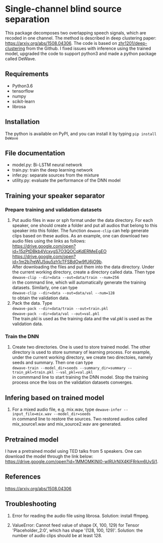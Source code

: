 # Single-channel blind source separation
This package decomposes two overlapping speech signals, which are recoded in one channel. 
The method is described in deep clustering paper: https://arxiv.org/abs/1508.04306.
The code is based on [zhr1201/deep-clustering](https://github.com/zhr1201/deep-clustering) from the Github.
I fixed issues with inference using the trained model, upgraded the code to
support python3 and made a python package called DeWave.

## Requirements
  * Python3.6
  * tensorflow
  * numpy
  * scikit-learn
  * librosa

## Installation
The python is available on PyPI, and you can install it by typing
`pip install DeWave`
  
## File documentation
  * model.py: Bi-LSTM neural network
  * train.py: train the deep learning network
  * infer.py: separate sources from the mixture
  * utility.py: evaluate the performance of the DNN model
  
## Training your speaker separator
### Prepare training and validation datasets
  1. Put audio files in wav or sph format under the data directory. For each speaker,
     one should create a folder and put all audios that belong to this speaker
     into this folder. The function `dewave-clip` can help generate clips based
     on these audios. As an example, one can download two audio files using the
     links as follows:  
     https://drive.google.com/open?id=15zPtDBkb4VcxvgS7O3QOCqKdERMeEgEO  
     https://drive.google.com/open?id=1m2b7reWlJ5qu5zh1cTFSBdOw9fU6jO9b.  
     After downloading the files and put them into the data directory. Under the
     current working directory, create a directory called data. Then type  
     `dewave-clip --dir=data --out=data/train --num=256`  
     in the command line, which will automatically generate the training datasets.
     Similarly, one can type  
     `dewave-clip --dir=data --out=data/val --num=128`  
     to obtain the validation data.
  2. Pack the data. Type  
     `dewave-pack --dir=data/train --out=train.pkl`  
     `dewave-pack --dir=data/val --out=val.pkl`  
     The train.pkl is used as the training data and the val.pkl is used as the
     validation data.
### Train the DNN
  1. Create two directories. One is used to store trained
     model. The other directory is used to store summary of learning process.
     For example, under the current working directory, we create two directoies,
     namely seeds and summary. Then one can type   
     `dewave-train --model_dir=seeds --summary_dir=summary --train_pkl=train.pkl --val_pkl=val.pkl`  
     in commmand line to start training the DNN model. Stop the training process once the loss on
     the validation datasets converges.
## Infering based on trained model
  1. For a mixed audio file, e.g. mix.wav, type
     `dewave-infer --input_file=mix.wav --model_dir=seeds`  
     in command line to restore the sources. Two restored audios called mix_source1.wav and 
     mix_source2.wav are generated. 

## Pretrained model
  I have a pretrained model using TED talks from 5 speakers. One can download
  the model through the link below:  
  https://drive.google.com/open?id=1MMOMKlNI0-wIRUrNIX4KlFRrkm6UvSi1. 

## References
  https://arxiv.org/abs/1508.04306

## Troubleshooting
  1. Error for reading the audio file using librosa.
     Solution: install ffmpeg.

  2. ValueError: Cannot feed value of shape (X, 100, 129) for Tensor
     'Placeholder_2:0', which has shape '(128, 100, 129)'. 
     Solution: the number of audio clips should be at least 128. 
